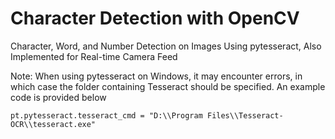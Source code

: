 # Character Detection with OpenCV
Character, Word, and Number Detection on Images Using pytesseract, Also Implemented for Real-time Camera Feed

Note: When using pytesseract on Windows, it may encounter errors, 
in which case the folder containing Tesseract should be specified. An example code is provided below

```
pt.pytesseract.tesseract_cmd = "D:\\Program Files\\Tesseract-OCR\\tesseract.exe"
```